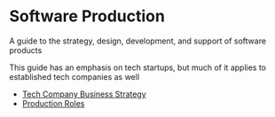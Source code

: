 # Software Production

A guide to the strategy, design, development, and support of software products

This guide has an emphasis on tech startups, but much of it applies to established tech companies as well

* [Tech Company Business Strategy](tech-company-business-strategy.md)
* [Production Roles](production-roles.md)